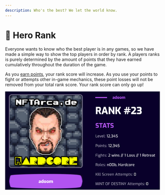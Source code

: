 ```yaml
---
description: Who's the best? We let the world know.
---
```


# 🥇 Hero Rank

Everyone wants to know who the best player is in any games, so we have made a simple way to show the top players in order by rank. A players ranks is purely determined by the amount of points that they have earned cumulatively throughout the duration of the game.

As you [earn points](earning-points/), your rank score will increase. As you use your points to fight or attempts other in-game mechanics, these point losses will not be removed from your total rank score. Your rank score can only go up!

![](<../.gitbook/assets/image (1) (1) (1).png>)
